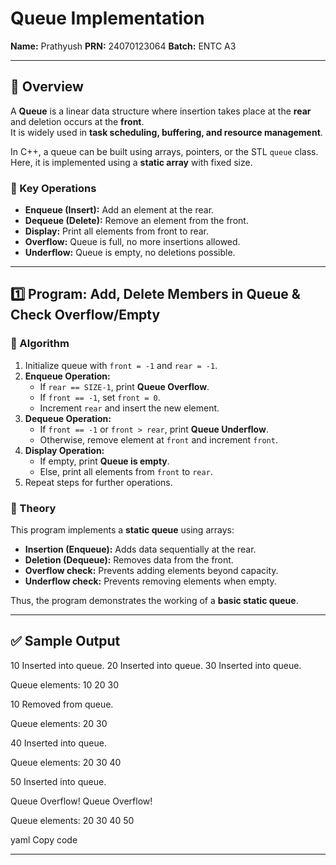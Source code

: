 # Queue Implementation  

**Name:** Prathyush
**PRN:** 24070123064 
**Batch:** ENTC A3  

---

## 📌 Overview  

A **Queue** is a linear data structure where insertion takes place at the **rear** and deletion occurs at the **front**.  
It is widely used in **task scheduling, buffering, and resource management**.  

In C++, a queue can be built using arrays, pointers, or the STL `queue` class.  
Here, it is implemented using a **static array** with fixed size.  

### 🔹 Key Operations  
- **Enqueue (Insert):** Add an element at the rear.  
- **Dequeue (Delete):** Remove an element from the front.  
- **Display:** Print all elements from front to rear.  
- **Overflow:** Queue is full, no more insertions allowed.  
- **Underflow:** Queue is empty, no deletions possible.  

---

## 1️⃣ Program: Add, Delete Members in Queue & Check Overflow/Empty  

### 🔹 Algorithm  
1. Initialize queue with `front = -1` and `rear = -1`.  
2. **Enqueue Operation:**  
   - If `rear == SIZE-1`, print **Queue Overflow**.  
   - If `front == -1`, set `front = 0`.  
   - Increment `rear` and insert the new element.  
3. **Dequeue Operation:**  
   - If `front == -1` or `front > rear`, print **Queue Underflow**.  
   - Otherwise, remove element at `front` and increment `front`.  
4. **Display Operation:**  
   - If empty, print **Queue is empty**.  
   - Else, print all elements from `front` to `rear`.  
5. Repeat steps for further operations.  

### 🔹 Theory  
This program implements a **static queue** using arrays:  
- **Insertion (Enqueue):** Adds data sequentially at the rear.  
- **Deletion (Dequeue):** Removes data from the front.  
- **Overflow check:** Prevents adding elements beyond capacity.  
- **Underflow check:** Prevents removing elements when empty.  

Thus, the program demonstrates the working of a **basic static queue**.  

---

## ✅ Sample Output  

10 Inserted into queue.
20 Inserted into queue.
30 Inserted into queue.

Queue elements: 10 20 30

10 Removed from queue.

Queue elements: 20 30

40 Inserted into queue.

Queue elements: 20 30 40

50 Inserted into queue.

Queue Overflow!
Queue Overflow!

Queue elements: 20 30 40 50

yaml
Copy code

---
